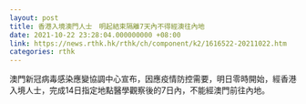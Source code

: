 ```yaml
---
layout: post
title: 香港入境澳門人士　明起結束隔離7天內不得經澳往內地
date: 2021-10-22 23:28:04.000000000 +08:00
link: https://news.rthk.hk/rthk/ch/component/k2/1616522-20211022.htm
categories: rthk
---
```


澳門新冠病毒感染應變協調中心宣布，因應疫情防控需要，明日零時開始，經香港入境人士，完成14日指定地點醫學觀察後的7日內，不能經澳門前往內地。
